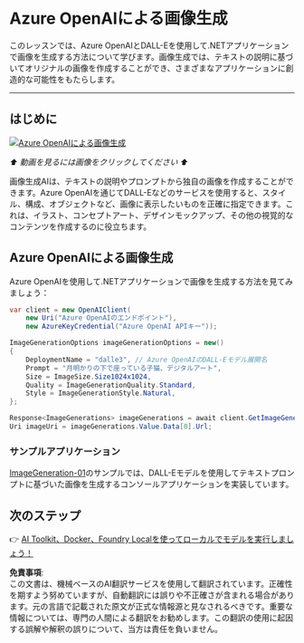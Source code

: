# Azure OpenAIによる画像生成

このレッスンでは、Azure OpenAIとDALL-Eを使用して.NETアプリケーションで画像を生成する方法について学びます。画像生成では、テキストの説明に基づいてオリジナルの画像を作成することができ、さまざまなアプリケーションに創造的な可能性をもたらします。

---

## はじめに

[![Azure OpenAIによる画像生成](https://img.youtube.com/vi/ru3U8MHbFFI/0.jpg)](https://youtu.be/ru3U8MHbFFI?feature=shared)

_⬆️ 動画を見るには画像をクリックしてください ⬆️_

画像生成AIは、テキストの説明やプロンプトから独自の画像を作成することができます。Azure OpenAIを通じてDALL-Eなどのサービスを使用すると、スタイル、構成、オブジェクトなど、画像に表示したいものを正確に指定できます。これは、イラスト、コンセプトアート、デザインモックアップ、その他の視覚的なコンテンツを作成するのに役立ちます。

## Azure OpenAIによる画像生成

Azure OpenAIを使用して.NETアプリケーションで画像を生成する方法を見てみましょう：

```csharp
var client = new OpenAIClient(
    new Uri("Azure OpenAIのエンドポイント"), 
    new AzureKeyCredential("Azure OpenAI APIキー"));

ImageGenerationOptions imageGenerationOptions = new()
{
    DeploymentName = "dalle3", // Azure OpenAIのDALL-Eモデル展開名
    Prompt = "月明かりの下で座っている子猫、デジタルアート",
    Size = ImageSize.Size1024x1024,
    Quality = ImageGenerationQuality.Standard,
    Style = ImageGenerationStyle.Natural,
};

Response<ImageGenerations> imageGenerations = await client.GetImageGenerationsAsync(imageGenerationOptions);
Uri imageUri = imageGenerations.Value.Data[0].Url;
```

### サンプルアプリケーション

[ImageGeneration-01](./src/ImageGeneration-01)のサンプルでは、DALL-Eモデルを使用してテキストプロンプトに基づいた画像を生成するコンソールアプリケーションを実装しています。

## 次のステップ

👉 [AI Toolkit、Docker、Foundry Localを使ってローカルでモデルを実行しましょう！](./06-LocalModelRunners.md)

**免責事項**:  
この文書は、機械ベースのAI翻訳サービスを使用して翻訳されています。正確性を期すよう努めていますが、自動翻訳には誤りや不正確さが含まれる場合があります。元の言語で記載された原文が正式な情報源と見なされるべきです。重要な情報については、専門の人間による翻訳をお勧めします。この翻訳の使用に起因する誤解や解釈の誤りについて、当方は責任を負いません。